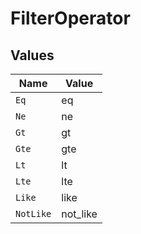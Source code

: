 # FilterOperator


## Values

| Name      | Value     |
| --------- | --------- |
| `Eq`      | eq        |
| `Ne`      | ne        |
| `Gt`      | gt        |
| `Gte`     | gte       |
| `Lt`      | lt        |
| `Lte`     | lte       |
| `Like`    | like      |
| `NotLike` | not_like  |